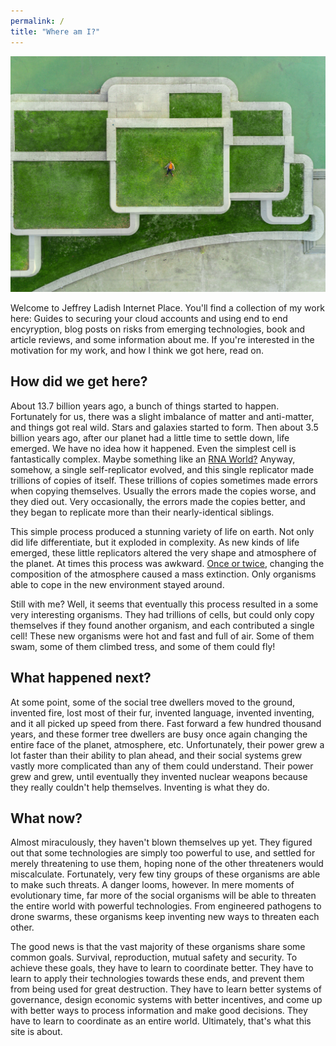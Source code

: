 ```yaml
---
permalink: /
title: "Where am I?"
---
```


![image alt text](/assets/images/whereami.jpg)

Welcome to Jeffrey Ladish Internet Place. You'll find a collection of my work here: Guides to securing your cloud accounts and using end to end encyryption, blog posts on risks from emerging technologies, book and article reviews, and some information about me. If you're interested in the motivation for my work, and how I think we got here, read on.

## How did we get here?

About 13.7 billion years ago, a bunch of things started to happen. Fortunately for us, there was a slight imbalance of matter and anti-matter, and things got real wild. Stars and galaxies started to form. Then about 3.5 billion years ago, after our planet had a little time to settle down, life emerged. We have no idea how it happened. Even the simplest cell is fantastically complex. Maybe something like an [RNA World?](https://en.wikipedia.org/wiki/RNA_world) Anyway, somehow, a single self-replicator evolved, and this single replicator made trillions of copies of itself. These trillions of copies sometimes made errors when copying themselves. Usually the errors made the copies worse, and they died out. Very occasionally, the errors made the copies better, and they began to replicate more than their nearly-identical siblings.

This simple process produced a stunning variety of life on earth. Not only did life differentiate, but it exploded in complexity. As new kinds of life emerged, these little replicators altered the very shape and atmosphere of the planet. At times this process was awkward. [Once or twice](https://royalsocietypublishing.org/doi/full/10.1098/rspb.2015.1003), changing the composition of the atmosphere caused a mass extinction. Only organisms able to cope in the new environment stayed around.

Still with me? Well, it seems that eventually this process resulted in a some very interesting organisms. They had trillions of cells, but could only copy themselves if they found another organism, and each contributed a single cell! These new organisms were hot and fast and full of air. Some of them swam, some of them climbed tress, and some of them could fly!

## What happened next?

At some point, some of the social tree dwellers moved to the ground, invented fire, lost most of their fur, invented language, invented inventing, and it all picked up speed from there. Fast forward a few hundred thousand years, and these former tree dwellers are busy once again changing the entire face of the planet, atmosphere, etc. Unfortunately, their power grew a lot faster than their ability to plan ahead, and their social systems grew vastly more complicated than any of them could understand. Their power grew and grew, until eventually they invented nuclear weapons because they really couldn't help themselves. Inventing is what they do. 

## What now?

Almost miraculously, they haven't blown themselves up yet. They figured out that some technologies are simply too powerful to use, and settled for merely threatening to use them, hoping none of the other threateners would miscalculate. Fortunately, very few tiny groups of these organisms are able to make such threats. A danger looms, however. In mere moments of evolutionary time, far more of the social organisms will be able to threaten the entire world with powerful technologies. From engineered pathogens to drone swarms, these organisms keep inventing new ways to threaten each other.  

The good news is that the vast majority of these organisms share some common goals. Survival, reproduction, mutual safety and security. To achieve these goals, they have to learn to coordinate better. They have to learn to apply their technologies towards these ends, and prevent them from being used for great destruction. They have to learn better systems of governance, design economic systems with better incentives, and come up with better ways to process information and make good decisions. They have to learn to coordinate as an entire world. Ultimately, that's what this site is about. 
